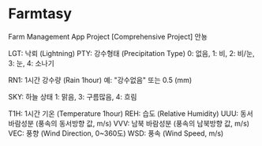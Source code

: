# Farmtasy
Farm Management App Project [Comprehensive Project]
안뇽

LGT: 낙뢰 (Lightning)
PTY: 강수형태 (Precipitation Type)
    0: 없음, 1: 비, 2: 비/눈, 3: 눈, 4: 소나기

RN1: 1시간 강수량 (Rain 1hour)
    예: "강수없음" 또는 0.5 (mm)

SKY: 하늘 상태
    1: 맑음, 3: 구름많음, 4: 흐림
    
T1H: 1시간 기온 (Temperature 1hour)
REH: 습도 (Relative Humidity)
UUU: 동서 바람성분 (풍속의 동서방향 값, m/s)
VVV: 남북 바람성분 (풍속의 남북방향 값, m/s)
VEC: 풍향 (Wind Direction, 0~360도)
WSD: 풍속 (Wind Speed, m/s)